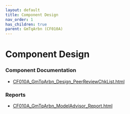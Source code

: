 ```yaml
---
layout: default
title: Component Design
nav_order: 1
has_children: true
parent: GmTqArbn (CF010A)
---
```

# Component Design
### Component Documentation

- [CF010A_GmTqArbn_Design_PeerReviewChkList.html](Doc/CF010A_GmTqArbn_Design_PeerReviewChkList.html)

### Reports

- [CF010A_GmTqArbn_ModelAdvisor_Report.html](Reports/CF010A_GmTqArbn_ModelAdvisor_Report.html)

